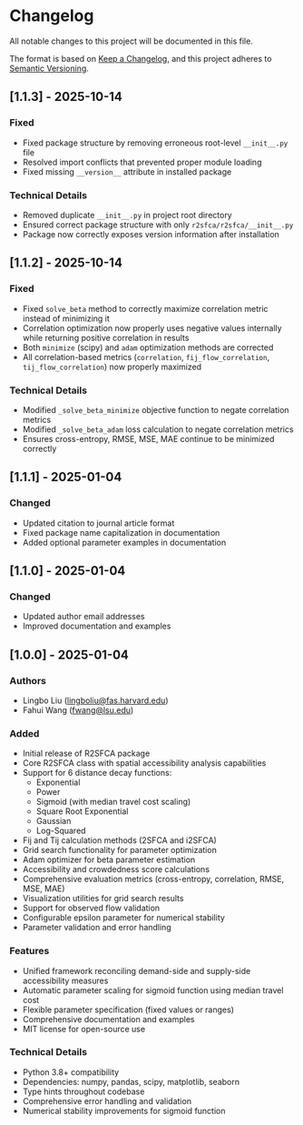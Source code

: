 # Changelog

All notable changes to this project will be documented in this file.

The format is based on [Keep a Changelog](https://keepachangelog.com/en/1.0.0/),
and this project adheres to [Semantic Versioning](https://semver.org/spec/v2.0.0.html).

## [1.1.3] - 2025-10-14

### Fixed
- Fixed package structure by removing erroneous root-level `__init__.py` file
- Resolved import conflicts that prevented proper module loading
- Fixed missing `__version__` attribute in installed package

### Technical Details
- Removed duplicate `__init__.py` in project root directory
- Ensured correct package structure with only `r2sfca/r2sfca/__init__.py`
- Package now correctly exposes version information after installation

## [1.1.2] - 2025-10-14

### Fixed
- Fixed `solve_beta` method to correctly maximize correlation metric instead of minimizing it
- Correlation optimization now properly uses negative values internally while returning positive correlation in results
- Both `minimize` (scipy) and `adam` optimization methods are corrected
- All correlation-based metrics (`correlation`, `fij_flow_correlation`, `tij_flow_correlation`) now properly maximized

### Technical Details
- Modified `_solve_beta_minimize` objective function to negate correlation metrics
- Modified `_solve_beta_adam` loss calculation to negate correlation metrics
- Ensures cross-entropy, RMSE, MSE, MAE continue to be minimized correctly

## [1.1.1] - 2025-01-04

### Changed
- Updated citation to journal article format
- Fixed package name capitalization in documentation
- Added optional parameter examples in documentation

## [1.1.0] - 2025-01-04

### Changed
- Updated author email addresses
- Improved documentation and examples

## [1.0.0] - 2025-01-04

### Authors
- Lingbo Liu (lingboliu@fas.harvard.edu)
- Fahui Wang (fwang@lsu.edu)

### Added
- Initial release of R2SFCA package
- Core R2SFCA class with spatial accessibility analysis capabilities
- Support for 6 distance decay functions:
  - Exponential
  - Power
  - Sigmoid (with median travel cost scaling)
  - Square Root Exponential
  - Gaussian
  - Log-Squared
- Fij and Tij calculation methods (2SFCA and i2SFCA)
- Grid search functionality for parameter optimization
- Adam optimizer for beta parameter estimation
- Accessibility and crowdedness score calculations
- Comprehensive evaluation metrics (cross-entropy, correlation, RMSE, MSE, MAE)
- Visualization utilities for grid search results
- Support for observed flow validation
- Configurable epsilon parameter for numerical stability
- Parameter validation and error handling

### Features
- Unified framework reconciling demand-side and supply-side accessibility measures
- Automatic parameter scaling for sigmoid function using median travel cost
- Flexible parameter specification (fixed values or ranges)
- Comprehensive documentation and examples
- MIT license for open-source use

### Technical Details
- Python 3.8+ compatibility
- Dependencies: numpy, pandas, scipy, matplotlib, seaborn
- Type hints throughout codebase
- Comprehensive error handling and validation
- Numerical stability improvements for sigmoid function
